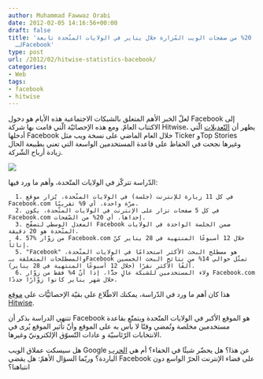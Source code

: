 ```yaml
---
author: Muhammad Fawwaz Orabi
date: 2012-02-05 14:16:56+00:00
draft: false
title: 'إحصائيّة: 20% من صفحات الويب المُزارة خلال يناير في الولايات المتّحدة تابعة
  لـFacebook'
type: post
url: /2012/02/hitwise-statistics-bacebook/
categories:
- Web
tags:
- facebook
- hitwise
---
```


لعلّ الخبر الأهم المتعلق بالشبكات الاجتماعية هذه الأيام هو دخول Facebook إلى الاكتتاب العامّ. ومع هذه الإحصائيّة الّتي قامت بها شركة Hitwise، يظهر أن [التّعديلات](http://www.it-scoop.com/2011/09/facebook-google-plus/) الّتي أدخلها Facebook خلال العام الماضي على نسخة ويب مثل Ticker وTop Stories وغيرها نجحت في الحفاظ على قاعدة المستخدمين الواسعة التي تعني بطبيعة الحال زيادة أرباح الشّركة.


[![](http://www.it-scoop.com/wp-content/uploads/2012/02/facebook-drogue.jpg)
](http://www.it-scoop.com/wp-content/uploads/2012/02/facebook-drogue.jpg)


الدّراسة تتركّز في الولايات المتّحدة، وأهم ما ورد فيها:



	  1. في كل 11 زيارة للإنترنت (جلسة) في الولايات المتّحدة، يُزار موقع Facebook.com مرّة واحدة. أي 9% تقريبًا.
	  2. في كل 5 صفحات تزار على الإنترنت في الولايات المتّحدة، يكون Facebook.com إحداها. أي 20% من الصّفحات.
	  3. المعدل الوسطي لتصفّح Facebook ضمن الجلسة الواحدة في الولايات المتّحدة هو 20 دقيقة.
	  4. 57% من زوّار Facebook.com خلال 12 أسبوعًا المنتهية في 28 يناير كنّ إناثاً.
	  5. "Facebook" هو مصطلح البحث الأكثر استخدامًا في الولايات المتّحدة، والمصطلحات المتعلقة بـFacebook تمثّل حوالي 14% من نتائج البحث الخمسين ألفًا الأكثر نقرًا (خلال 12 أسبوعًا المنتهية في 28 يناير).
	  6. ولاء المستخدمين للشبكة عالٍ جدًّا، إذا أنّ 4% فقط من زوّار Facebook.com خلال شهر يناير كانوا زوّارًا جددًا.

هذا كان أهم ما ورد في الدّراسة، يمكنك الاطّلاع على بقيّة الإحصائيًّات على [موقع Hitwise](http://weblogs.hitwise.com/heather-dougherty/2012/02/10_key_statistics_about_facebo_1.html).

تتنهي الدراسة بذكر أن Facebook هو الموقع الأكبر في الولايات المتّحدة ويتمتّع بقاعدة مستخدمين مخلصة وتُمضي وقتًا لا بأس به على الموقع وأنّ تأثير الموقع يُرى في الانتخابات الرّئاسيّة و عادات التّسوّق الإلكترونيّ وغيرها.

هل سيسكت عملاق الويب Google عن هذا؟ هل يحضّر شيئًا في الخفاء؟ أم هي [الحرب](http://www.it-scoop.com/2011/11/facebook-google-fight/) الباردة؟ وربّما السؤال الأهمّ: هل يقضي Facebook على فضاء الإنترنت الحرّ الواسع دون انتباهنا؟
